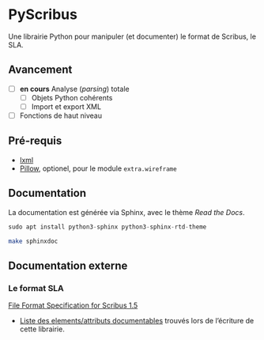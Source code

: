 # PyScribus

Une librairie Python pour manipuler (et documenter) le format de Scribus, le SLA.

## Avancement

- [ ] **en cours** Analyse (*parsing*) totale
  - [ ] Objets Python cohérents
  - [ ] Import et export XML
- [ ] Fonctions de haut niveau

## Pré-requis

- [lxml](https://lxml.de/)
- [Pillow](https://python-pillow.org/), optionel, pour le module ``extra.wireframe``

## Documentation

La documentation est générée via Sphinx, avec le thème *Read the Docs*.

```python
sudo apt install python3-sphinx python3-sphinx-rtd-theme
```

```bash
make sphinxdoc
```

## Documentation externe

### Le format SLA

[File Format Specification for Scribus 1.5](https://wiki.scribus.net/canvas/File_Format_Specification_for_Scribus_1.5)

- [Liste des elements/attributs documentables](source/articles/en/spec.rst) trouvés lors de l’écriture de cette librairie.

